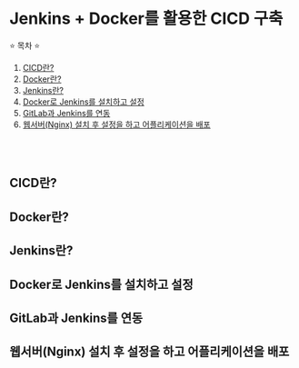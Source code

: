 # Jenkins + Docker를 활용한 CICD 구축

⭐ 목차 ⭐
1. [CICD란?](#cicd란)
2. [Docker란?](#docker란)
3. [Jenkins란?](#jenkins란)
4. [Docker로 Jenkins를 설치하고 설정](#docker로-jenkins를-설치하고-설정)
5. [GitLab과 Jenkins를 연동](#gitlab과-jenkins를-연동)
6. [웹서버(Nginx) 설치 후 설정을 하고 어플리케이션을 배포](#웹서버nginx-설치-후-설정을-하고-어플리케이션을-배포)

<br/><br/>

## CICD란?

## Docker란?

## Jenkins란?

## Docker로 Jenkins를 설치하고 설정

## GitLab과 Jenkins를 연동

## 웹서버(Nginx) 설치 후 설정을 하고 어플리케이션을 배포
